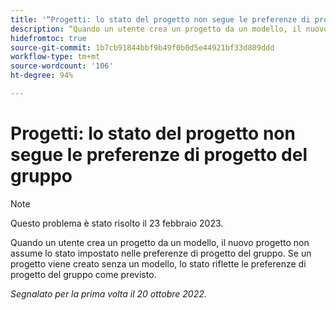 ```yaml
---
title: '“Progetti: lo stato del progetto non segue le preferenze di progetto del gruppo”'
description: “Quando un utente crea un progetto da un modello, il nuovo progetto non assume lo stato impostato nelle preferenze di progetto del gruppo. Se un progetto viene creato senza un modello, lo stato riflette le preferenze di progetto del gruppo come previsto.”
hidefromtoc: true
source-git-commit: 1b7cb91844bbf9b49f0b0d5e44921bf33d809ddd
workflow-type: tm+mt
source-wordcount: '106'
ht-degree: 94%

---
```



# Progetti: lo stato del progetto non segue le preferenze di progetto del gruppo

>[!NOTE]
>
>Questo problema è stato risolto il 23 febbraio 2023.

Quando un utente crea un progetto da un modello, il nuovo progetto non assume lo stato impostato nelle preferenze di progetto del gruppo. Se un progetto viene creato senza un modello, lo stato riflette le preferenze di progetto del gruppo come previsto.

_Segnalato per la prima volta il 20 ottobre 2022._

